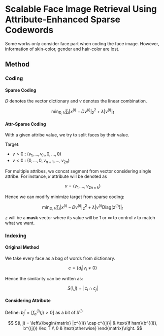 # Scalable Face Image Retrieval Using Attribute-Enhanced Sparse Codewords

Some works only consider face part when coding the face image. However, information of skin-color, gender and hair-color are lost.

## Method

### Coding

#### Sparse Coding

$D$ denotes the vector dictionary and $v$ denotes the linear combination.

$$
\min_{D, V} \sum_i |x^{(i)}-Dv^{(i)}|_2^2 + \lambda|v^{(i)}|_1
$$

#### Attr-Sparse Coding

With a given attribe value, we try to split faces by their value.

Target:

* $v > 0$ : $(v_1, ..., v_n, 0, ..., 0)$
* $v < 0$ : $(0, ..., 0, v_{n+1}, ..., v_{2n})$

For multiple attribes, we concat segment from vector considering single attribe. For instance, 
$k$ attribute will be denoted as

$$
v = (v_1, ..., v_{2n \times k})
$$

Hence we can modify minimize target from sparse coding:

$$
\min_{D, V} \sum_i |x^{(i)}-Dv^{(i)}|_2^2 + \lambda|v^{(i)}\text{Diag}(z^{(i)})|_1
$$

$z$ will be a **mask** vector where its value will be $1$ or $\infty$ to control $v$ to match what we want.

### Indexing

#### Original Method

We take every face as a bag of words from dictionary.

$$
c = \{ d_i | v_i \neq 0\}
$$

Hence the similarity can be written as:

$$
S(i, j) = |c_i \cap c_j|
$$

#### Considering Attribute

Define: $b_j^i = [f_a^{(i)}(j) > 0]$ as a bit of $b^{(i)}​$

$$
S(i, j) = 
\left\{\begin{matrix}
|c^{(i)} \cap c^{(j)}| & \text{if ham}(b^{(i)}, b^{(j)}) \leq T \\ 
0 & \text{otherwise}
\end{matrix}\right.
$$
